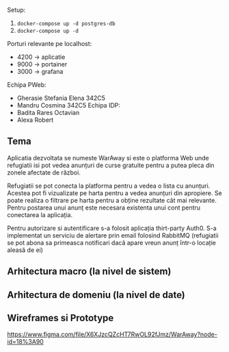 Setup:
1. ```docker-compose up -d postgres-db```
2. ```docker-compose up -d```


Porturi relevante pe localhost:
- 4200 -> aplicatie
- 9000 -> portainer
- 3000 -> grafana


Echipa PWeb:
* Gherasie Stefania Elena 342C5
* Mandru Cosmina 342C5
Echipa IDP:
* Badita Rares Octavian
* Alexa Robert


## Tema
Aplicatia dezvoltata se numeste WarAway si este o platforma Web unde refugiatii isi pot vedea anunțuri de curse gratuite pentru a putea pleca din zonele afectate de război. 

Refugiatii se pot conecta la platforma pentru a vedea o lista cu anunțuri. Acestea pot fi vizualizate pe harta pentru a vedea anunțuri din apropiere. Se poate realiza o filtrare pe harta pentru a obține rezultate cât mai relevante. Pentru postarea unui anunț este necesara existenta unui cont pentru conectarea la aplicația. 

Pentru autorizare si autentificare s-a folosit aplicația thirt-party Auth0. S-a implementat un serviciu de alertare prin email folosind RabbitMQ (refugiatii se pot abona sa primeasca notificari dacă apare vreun anunț  într-o locație aleasă de ei)

## Arhitectura macro (la nivel de sistem)


## Arhitectura de domeniu (la nivel de date)

## Wireframes si Prototype

https://www.figma.com/file/X6XJzcQZcHT7RwOL92fJmz/WarAway?node-id=18%3A90
